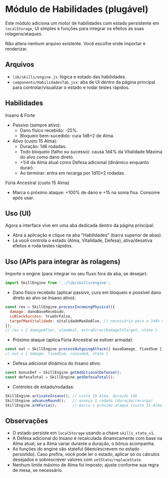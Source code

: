# Módulo de Habilidades (plugável)

Este módulo adiciona um motor de habilidades com estado persistente em `localStorage`, UI simples e funções para integrar os efeitos às suas rolagens/ataques.

Não altera nenhum arquivo existente. Você escolhe onde importar e renderizar.

## Arquivos

- `lib/skills/engine.js`: lógica e estado das habilidades.
- `components/HabilidadesTab.jsx`: aba de UI dentro da página principal para controlar/visualizar o estado e rodar testes rápidos.

## Habilidades

Insano & Forte
- Passivo (sempre ativo):
  - Dano físico recebido: -25%.
  - Bloqueio bem-sucedido: cura 1d8+2 de Alma.
- Ativo (custo 15 Alma):
  - Duração: 1d6 rodadas.
  - Todo bloqueio (falho ou sucesso): causa 1d4% da Vitalidade Máxima do alvo como dano direto.
  - +1/4 da Alma atual como Defesa adicional (dinâmico enquanto durar).
  - Ao terminar: entra em recarga por 1d10+2 rodadas.

Fúria Ancestral (custo 15 Alma)
- Marca o próximo ataque: +100% de dano e +15 na soma fixa. Consome após usar.

## Uso (UI)

Agora a interface vive em uma aba dedicada dentro da página principal:

- Abra a aplicação e clique na aba "Habilidades" (barra superior de abas).
- Lá você controla o estado (Alma, Vitalidade, Defesa), ativa/desativa efeitos e roda testes rápidos.

## Uso (APIs para integrar às rolagens)

Importe o engine (para integrar no seu fluxo fora da aba, se desejar):

```js
import SkillEngine from '../lib/skills/engine';
```

- Dano físico recebido (aplicar passivo, cura em bloqueio e possível dano direto ao alvo se Insano ativo):

```js
const res = SkillEngine.processIncomingPhysical({
  damage: danoBaseRecebido,
  isBlockSuccess: trueOrFalse,
  targetMaxVitalidade: vitalidadeMaxDoAlvo, // necessário para o 1d4% quando Insano ativo
});
// res = { damageAfter, almaHeal, extraDirectDamageToTarget, state }
```

- Próximo ataque (aplica Fúria Ancestral se estiver armada):

```js
const out = SkillEngine.processOutgoingAttack({ baseDamage, fixedSum });
// out = { damage, fixedSum, consumed, state }
```

- Defesa adicional dinâmica do Insano ativo:

```js
const bonusDef = SkillEngine.getAdditionalDefense();
const defesaTotal = SkillEngine.getDefesaTotal();
```

- Controles de estado/rodadas:

```js
SkillEngine.activateInsano(); // custo 15 Alma, duração 1d6
SkillEngine.advanceRound();   // avança 1 rodada (duração/recarga)
SkillEngine.armFuria();       // marca o próximo ataque (custo 15 Alma)
```

## Observações

- O estado persiste em `localStorage` usando a chave `skills_state_v1`.
- A Defesa adicional do Insano é recalculada dinamicamente com base na Alma atual; se a Alma variar durante a duração, o bônus acompanha.
- As funções do engine são stateful (lêem/escrevem no estado persistido). Caso prefira, você pode ler o estado, aplicar só os cálculos desejados e sobrescrever valores com `setState/replaceState`.
- Nenhum limite máximo de Alma foi imposto; ajuste conforme sua regra de mesa, se necessário.
